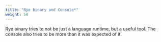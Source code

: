 ```yaml
---
title: "Rye binary and Console*"
weight: 50
---
```


Rye binary tries to not be just a language runtime, but a useful tool.
The console also tries to be more than it was expected of it.
